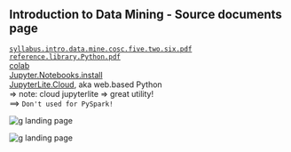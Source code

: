 ## Introduction to Data Mining - Source documents page   
[`syllabus.intro.data.mine.cosc.five.two.six.pdf`](https://github.com/cosc-526/home.page/files/11682380/syllabus.intro.data.mine.cosc.five.two.six.pdf)  
[`reference.library.Python.pdf`](https://github.com/cosc-526/home.page/files/11682377/reference.library.Python.pdf)   
[colab](https://colab.research.google.com/)  
[Jupyter.Notebooks.install](https://jupyter.org/install)  
[JupyterLite.Cloud](https://jupyter.org/try-jupyter/retro/notebooks/?path=notebooks/Intro.ipynb), aka web.based Python  
=> note: cloud jupyterlite => great utility!  
==> `Don't used for PySpark!`  

![g landing page](https://github.com/cosc-526/cosc.526.home.page/assets/133147275/b7d8fb79-5a5e-4e23-a0ad-a3e4b4af8ad9)  

![g landing page](https://github.com/cosc-526/cosc.526.home.page/assets/133147275/cce139e0-0f57-4343-b6a5-31d69aed1002)  
